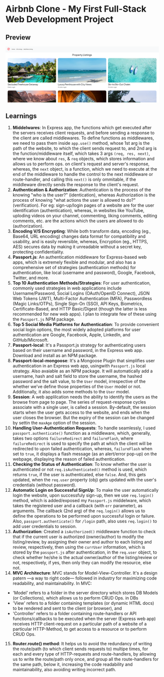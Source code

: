# Airbnb Clone - My First Full-Stack Web Development Project

## Preview
![Airbnb-Clone-by-VT-Preview](https://github.com/VinayNoogler000/Airbnb-Clone/blob/main/public/preview.png?raw=true)

## Learnings
1. **Middelwares**: In Express app, the functions which get executed after the servers receives client requests, and before sending a response to the client are called middlewares. To define functions as middlewares, we need to pass them inside `app.use()` method, whose 1st arg is the path of the website, to which the client sends request to, and 2nd arg is the function/middleware itself, which takes 3 args `(req, res, next)`, where we know about `res`, & `req` objects, which stores information and allows us to perform ops. on client's request and server's response, whereas, the `next` object, is a function, which we need to execute at the end of the middleware to handle the control to the next middleware or route-handler, and calling this `next()` is only ommitable, if the middleware directly sends the response to the client's request.
2. **Authentication & Authorization**: Authentication is the process of the knowing "who is the user?" (identication), whereas Authorization is the process of knowing "what actions the user is allowed to do?" (verification). For eg: sign-up/login pages of a website are for the user identification (authentication), whereas, in websites like YouTube, uploding videos on your channel, commenting, liking comments, editing comments, etc. are the actions which the users are allowed to do (authorization).
3. **Encoding V/S Encrypting**: While both transform data, encoding (eg., Base64, URL encoding) changes data format for compatibility and usability, and is easily reversible, whereas, Encryption (eg., HTTPS, AES) secures data by making it unreadable without a secret key, protecting confidentiality.
4. **Passport.js**: An authentication middleware for Express-based web apps, which is extremely flexible and modular, and also has a comprehensive set of strategies (authentication methods) for authentication, like local (username and password), Google, Facebook, Twitter, and more.
5. **Top 10 Authentication Methods/Strategies**: For user authentication, commonly used strategies in web applications include Username/Password, Social Logins (OAuth/OpenID Connect), JSON Web Tokens (JWT), Multi-Factor Authentication (MFA), Passwordless (Magic Links/OTPs), Single Sign-On (SSO), API Keys, Biometrics, Certificate-Based, and HTTP Basic/Digest (though the latter is less recommended for new web apps). I plan to integrate few of these using the `Passport.js` NPM package.
6. **Top 5 Social Media Platforms for Authentication**: To provide convenient social login options, the most widely adopted platforms for user authentication are Google, Facebook, Apple, LinkedIn, and GitHub/Microsoft.
7. **Passport-local**: It's a Passport.js strategy for authenticating users based on their username and password, in the Express web app. Download and install as an NPM package.
8. **Passport-local-mongoose**: It's a Mongoose Plugin that simplifies user authentication in an Express web app, usingwith `Passport.js` local strategy. Also avaiable as an NPM package. It will automatically add a username, hash and salt field to store the username, the hashed password and the salt value, to the `User` model, irrespective of the whether we've define those properties of the `User` model or not. Additionally, it also adds some methods to the `User` model.
9. **Session**: A web applilcation needs the ability to identify the users as the browse from page to page. The series of request-response cycles associate with a single user, is called a session. By-default, the session starts when the user gets access to the website, and ends when the user closes the browser. But the expiry of the session can be changed by settin the `maxAge` option of the session.
10. **Handling User-Authentication Requests**: To handle seamlessly, I used `passport.authenticate()` function as a middleware, which, generally, takes two options `failureRedirect` and `failureFlash`, where `failureRedirect` is used to specify the path at which the client will be redirected to upon failed authentication, whereas, `failureFlash` when set to `true`, it displays a flash message (as an alert/error pop-up) on the webpage, displaying the reason of failed authentication.
11. **Checking the Status of Authentication**: To know whether the user is authenticated or not `req.isAuthenticated()` method is used, which returns `true`, if the user is authenticated, else `false`. And, this gets updated, when the `req.user` property (obj) gets updated with the user's credentials (without password).
12. **Automatic Login on Successful SignUp**: To make the user automatically login the website, upon successfuly sign-up, then we use `req.login()` method, which is added/exposed my `Passport.js` middelware, which takes the registered user and a callback (with `err` parameter), as arguments. The callback (2nd arg) of the `req.login()` allows us to define the operations to be performed upon successful login or failure. Also, `passport.authenticate()` for `/login` path, also uses `req.login()` to add user credentials to session.
13. **Authorization**: Created a `isAuthorized()` middleware function to check that if the current user is authorized (owner/author) to modify the listing/review, by assigning their owner and author to each listing and review, respectively, then using the `currUser` information, which is stored by the `passport.js` after authentication, in the `req.user` object, to check whether he/she is the actual owner/author of the listing/review or not, respectively, if yes, then only they can modify the resource, else not.
14. **MVC Architecture**: MVC stands for Model-View-Controller. It's a design patern —a way to right code— followed in industry for maximizing code readability, and maintainability. In MVC:
   - 'Model' refers to a folder in the server directory which stores DB Models (or Collections), which allows us to perform CRUD Ops. in DBs
   - 'View' refers to a folder containing templates (or dynamic HTML docs) to be rendered and sent to the client (or browser), and
   - 'Controller' refers to a folder containing route-handlers or API functions/callbacks to be executed when the server (Express web app) receives HTTP client-request on a particular path of a website of a particular HTTP-Method, to get access to a resource or to perform CRUD Ops.  
15. **Router.route() method**: It helps us to avoid the redundancy of writing the route/path (to which client sends requests to) multipe times, for each and every type of HTTP-requests and route-handlers, by allowing us to write the route/path only once, and group all the route-handlers for the same path, below it, increasing the code readability and maintainability, also avoiding writing incorrect path.
